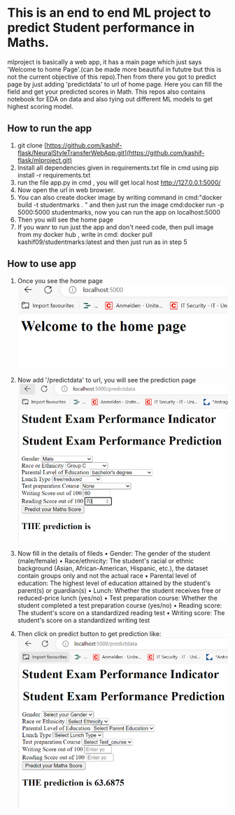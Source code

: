 # This is an end to end ML project to predict Student performance in Maths.
mlproject is basically a web app, it has a main page which just says 'Welcome to home Page'.(can be made more beautiful in fututre but this is not the current objective of this repo).Then from there you got to predict page by just adding 'predictdata' to url of home page. Here you can fill the field and get your predicted scores in Math. This repos also contains notebook for EDA on data and also tying out different ML models to get highest scoring model.

## How to run the app

1. git clone [https://github.com/kashif-flask/NeuralStyleTransferWebApp.git](https://github.com/kashif-flask/mlproject.git)
2. Install all dependencies given in requirements.txt file in cmd using  pip install -r requirements.txt
3. run the file app.py in cmd , you will get local host http://127.0.0.1:5000/ 
4. Now open the url in web browser.
5. You can also create docker image by writing command in cmd:"docker build -t studentmarks . " and then just run the image cmd:docker run -p 5000:5000 studentmarks, now you can run the app on localhost:5000
6. Then you will see the home page
7. If you wanr to run just the app and don't need code, then pull image from my docker hub , write in cmd: docker pull kashif09/studentmarks:latest and then just run as in step 5

## How to use app
1. Once you see the home page
   ![alt text](https://github.com/kashif-flask/mlproject/blob/main/home.PNG)

2. Now add '/predictdata' to url, you will see the prediction page
   ![alt text](https://github.com/kashif-flask/mlproject/blob/main/predictpage.PNG)

3. Now fill in the details of fileds
   • Gender: The gender of the student (male/female)
   • Race/ethnicity: The student's racial or ethnic background (Asian, African-American, Hispanic, etc.), the dataset contain groups only and not the actual race
   • Parental level of education: The highest level of education attained by the student's parent(s) or guardian(s)
   • Lunch: Whether the student receives free or reduced-price lunch (yes/no)
   • Test preparation course: Whether the student completed a test preparation course (yes/no)
   • Reading score: The student's score on a standardized reading test
   • Writing score: The student's score on a standardized writing test

4. Then click on predict button to get prediction like:
   ![alt text](https://github.com/kashif-flask/mlproject/blob/main/predict.PNG)










